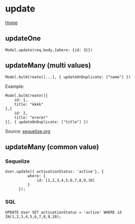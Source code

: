 # update 
[Home](../../README.md)

## updateOne
`Model.update(req.body,{where: {id: 3}})`

##  updateMany (multi values) 

`Model.bulkCreate([...], { updateOnDuplicate: ["name"] })`

Example: 
```
Model.bulkCreate([{
    id: 1,
    title: "kkkk"
},{
    id: 2,
    title: "ererer"
}], { updateOnDuplicate: ["title"] })

```


Source: [sequelize.org](https://sequelize.org/master/class/lib/model.js~Model.html#static-method-bulkCreate)

## updateMany (common value)

### Sequelize
```
User.update({ activationStatus: 'active'}, {
          where: {
              id: [1,2,3,4,5,6,7,8,9,10]
          }
      });
```

### SQL

`UPDATE User SET activationStatus = 'active' WHERE id IN(1,2,3,4,5,6,7,8,9,10);`
